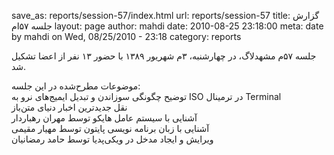 save_as: reports/session-57/index.html
url: reports/session-57
title: گزارش جلسه ۵۷‌ام
layout: page
author: mahdi
date: 2010-08-25 23:18:00
meta: date by mahdi on Wed, 08/25/2010 - 23:18
category: reports

جلسه ۵۷‌م مشهدلاگ، در چهارشنبه، ۳‌م شهریور ۱۳۸۹ با حضور ۱۳ نفر از اعضا تشکیل
شد.  


<!--more-->



موضوعات مطرح‌شده در این جلسه:  
توضیح چگونگی سوزاندن و تبدیل ایمیج‌های نرو به ISO در ترمینال Terminal  
نقل جدیدترین اخبار دنیای متن‌باز  
آشنایی با سیستم عامل هایکو توسط مهران رهباردار  
آشنایی با زبان برنامه نویسی پایتون توسط مهیار مقیمی  
ویرایش و ایجاد مدخل در ویکی‌پدیا توسط حامد رمضانیان

